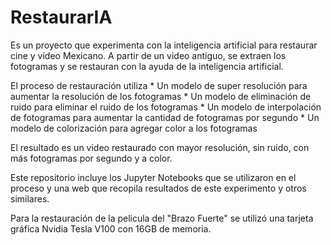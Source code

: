 # RestaurarIA

Es un proyecto que experimenta con la inteligencia artificial para restaurar cine y video Mexicano.
A partir de un video antiguo, se extraen los fotogramas y se restauran con la ayuda de la inteligencia artificial.

El proceso de restauración utiliza
    * Un modelo de super resolución para aumentar la resolución de los fotogramas
    * Un modelo de eliminación de ruido para eliminar el ruido de los fotogramas
    * Un modelo de interpolación de fotogramas para aumentar la cantidad de fotogramas por segundo
    * Un modelo de colorización para agregar color a los fotogramas

El resultado es un video restaurado con mayor resolución, sin ruido, con más fotogramas por segundo y a color.

Este repositorio incluye los Jupyter Notebooks que se utilizaron en el proceso y una web que recopila 
resultados de este experimento y otros similares.

Para la restauración de la pelicula del "Brazo Fuerte" se utilizó una tarjeta gráfica Nvidia Tesla V100 con 16GB de memoria. 